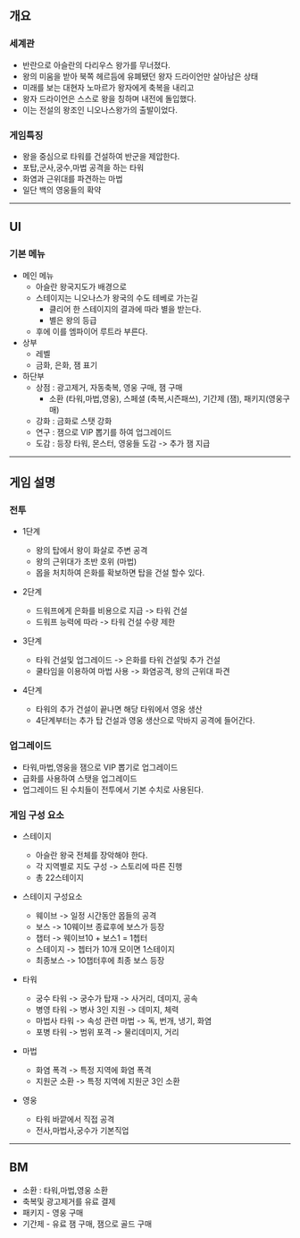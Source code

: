 ## 개요
### 세계관
- 반란으로 아슬란의 다리우스 왕가를 무너졌다. 
- 왕의 미움을 받아 북쪽 헤르듬에 유폐됐던 왕자 드라이언만 살아남은 상태
- 미래를 보는 대현자 노마르가 왕자에게 축복을 내리고 
- 왕자 드라이언은 스스로 왕을 칭하며 내전에 돌입했다. 
- 이는 전설의 왕조인 니오나스왕가의 출발이었다.

### 게임특징
- 왕을 중심으로 타워를 건설하여 반군을 제압한다.
- 포탑,군사,궁수,마법 공격을 하는 타워
- 화염과 근위대를 파견하는 마법
- 일단 백의 영웅들의 확약

---
## UI
### 기본 메뉴
- 메인 메뉴
  - 아슬란 왕국지도가 배경으로 
  - 스테이지는 니오나스가 왕국의 수도 테베로 가는길
    - 클리어 한 스테이지의 결과에 따라 별을 받는다. 
    - 별은 왕의 등급 
  - 후에 이를 엠파이어 루트라 부른다.
- 상부
  - 레벨
  - 금화, 은화, 잼 표기
- 하단부
  - 상점 : 광고제거, 자동축복, 영웅 구매, 잼 구매
    - 소환 (타워,마법,영웅), 스페셜 (축복,시즌패쓰), 기간제 (잼), 패키지(영웅구매) 
  - 강화 : 금화로 스탯 강화
  - 연구 : 잼으로 VIP 뽑기를 하여 업그레이드
  - 도감 : 등장 타워, 몬스터, 영웅들 도감 -> 추가 잼 지급 
   
---

## 게임 설명
### 전투
- 1단계 
  - 왕의 탑에서 왕이 화살로 주변 공격
  - 왕의 근위대가 초반 호위 (마법)
  - 몹을 처치하여 은화를 확보하면 탑을 건설 할수 있다. 

- 2단계
  - 드워프에게 은화를 비용으로 지급 -> 타워 건설
  - 드워프 능력에 따라 -> 타워 건설 수량 제한 

- 3단계
  - 타워 건설및 업그레이드 -> 은화를 타워 건설및 추가 건설
  - 쿨타임을 이용하여 마법 사용 -> 화염공격, 왕의 근위대 파견   

- 4단계
  - 타워의 추가 건설이 끝나면 해당 타워에서 영웅 생산
  - 4단계부터는 추가 탑 건설과 영웅 생산으로 막바지 공격에 들어간다. 

### 업그레이드
- 타워,마법,영웅을 잼으로 VIP 뽑기로 업그레이드
- 급화를 사용하여 스탯을 업그레이드
- 업그레이드 된 수치들이 전투에서 기본 수치로 사용된다.

### 게임 구성 요소
- 스테이지
  - 아슬란 왕국 전체를 장악해야 한다. 
  - 각 지역별로 지도 구성 -> 스토리에 따른 진행
  - 총 22스테이지

- 스테이지 구성요소 
  - 웨이브 -> 일정 시간동안 몹들의 공격
  - 보스 -> 10웨이브 종료후에 보스가 등장 
  - 챕터 -> 웨이브10 + 보스1 = 1쳅터
  - 스테이지 -> 쳅터가 10개 모이면 1스테이지
  - 최종보스 -> 10챕터후에 최종 보스 등장
 
- 타워
  - 궁수 타워 -> 궁수가 탑재 -> 사거리, 데미지, 공속
  - 병영 타워 -> 병사 3인 지원 -> 데미지, 체력 
  - 마법사 타워 -> 속성 관련 마법 -> 독, 번개, 냉기, 화염 
  - 포병 타워 -> 범위 포격 -> 물리데미지, 거리
- 마법
  - 화염 폭격 -> 특정 지역에 화염 폭격 
  - 지원군 소환 -> 특정 지역에 지원군 3인 소환
- 영웅
  - 타워 바깥에서 직접 공격 
  - 전사,마법사,궁수가 기본직업 

---

## BM
  - 소환 : 타워,마법,영웅 소환 
  - 축복및 광고제거를 유료 결제
  - 패키지 - 영웅 구매
  - 기간제 - 유료 잼 구매, 잼으로 골드 구매
